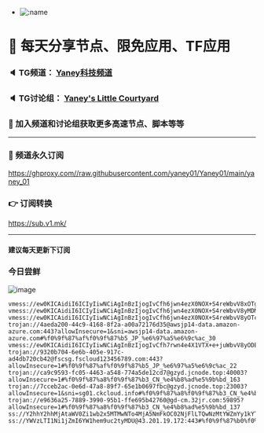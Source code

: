 +   ![:name](https://count.getloli.com/get/@yaney01?theme=gelbooru-h)

# 🚀 每天分享节点、限免应用、TF应用
### 🔈 TG频道： [Yaney科技频道](https://t.me/yaney_01) 
### 🔈 TG讨论组： [Yaney's Little Courtyard](https://t.me/+caB8IkK7JvMzM2I1)
### 🔔 加入频道和讨论组获取更多高速节点、脚本等等  
***
### 🔗  频道永久订阅
   https://ghproxy.com//raw.githubusercontent.com/yaney01/Yaney01/main/yaney_01
### 👉  订阅转换
   https://sub.v1.mk/
***
#### 建议每天更新下订阅
### 今日尝鲜
![image](https://github.com/yaney01/Yaney01/assets/53202722/ae604828-ca1c-4af8-b097-4d329f4f4b65)


```
vmess://ew0KICAidiI6ICIyIiwNCiAgInBzIjogIvCfh6jwn4ezX0NOX+S4reWbvV8xOTgiLA0KICAiYWRkIjogInNoY2s4YnEub2xiOHFzZy50b3AiLA0KICAicG9ydCI6ICIzNDUyMyIsDQogICJpZCI6ICJjODg2YWIxOS1kZGJlLTQxYjgtOWIxYy1iOGQyZTJkNDgzOTgiLA0KICAiYWlkIjogIjAiLA0KICAic2N5IjogImF1dG8iLA0KICAibmV0IjogInRjcCIsDQogICJ0eXBlIjogIm5vbmUiLA0KICAiaG9zdCI6ICIiLA0KICAicGF0aCI6ICIiLA0KICAidGxzIjogIiIsDQogICJzbmkiOiAiIg0KfQ==
vmess://ew0KICAidiI6ICIyIiwNCiAgInBzIjogIvCfh6jwn4ezX0NOX+S4reWbvV8yMDMiLA0KICAiYWRkIjogInNoY2s4YnEub2xiOHFzZy50b3AiLA0KICAicG9ydCI6ICIyMTExNSIsDQogICJpZCI6ICJjODg2YWIxOS1kZGJlLTQxYjgtOWIxYy1iOGQyZTJkNDgzOTgiLA0KICAiYWlkIjogIjAiLA0KICAic2N5IjogImF1dG8iLA0KICAibmV0IjogInRjcCIsDQogICJ0eXBlIjogIm5vbmUiLA0KICAiaG9zdCI6ICIiLA0KICAicGF0aCI6ICIiLA0KICAidGxzIjogIiIsDQogICJzbmkiOiAiIg0KfQ==
vmess://ew0KICAidiI6ICIyIiwNCiAgInBzIjogIvCfh6jwn4ezX0NOX+S4reWbvV8yOTciLA0KICAiYWRkIjogInNoY2s4YnEub2xiOHFzZy50b3AiLA0KICAicG9ydCI6ICIzMDIwOCIsDQogICJpZCI6ICJjODg2YWIxOS1kZGJlLTQxYjgtOWIxYy1iOGQyZTJkNDgzOTgiLA0KICAiYWlkIjogIjAiLA0KICAic2N5IjogImF1dG8iLA0KICAibmV0IjogInRjcCIsDQogICJ0eXBlIjogIm5vbmUiLA0KICAiaG9zdCI6ICIiLA0KICAicGF0aCI6ICIiLA0KICAidGxzIjogIiIsDQogICJzbmkiOiAiIg0KfQ==
trojan://4aeda200-44c9-4168-8f2a-a00a72176d35@awsjp14-data.amazon-azure.com:443?allowInsecure=1&sni=awsjp14-data.amazon-azure.com#%f0%9f%87%af%f0%9f%87%b5_JP_%e6%97%a5%e6%9c%ac_30
vmess://ew0KICAidiI6ICIyIiwNCiAgInBzIjogIvCfh7rwn4e4X1VTX+e+juWbvV8yODEiLA0KICAiYWRkIjogInNndGlwcG9zLjc2ODk4MTAyLnh5eiIsDQogICJwb3J0IjogIjIwNTIiLA0KICAiaWQiOiAiNTkzNmRiZDUtNjcwZi0zNzJjLTg3YmUtZmE1YTU1ZGQyZDBjIiwNCiAgImFpZCI6ICIwIiwNCiAgInNjeSI6ICJhdXRvIiwNCiAgIm5ldCI6ICJ3cyIsDQogICJ0eXBlIjogIm5vbmUiLA0KICAiaG9zdCI6ICJzZ3RpcHBvcy43Njg5ODEwMi54eXoiLA0KICAicGF0aCI6ICIvbWlhbyIsDQogICJ0bHMiOiAiIiwNCiAgInNuaSI6ICIiDQp9
trojan://9320b704-6e6b-405e-917c-ad4db720cb42@fscsg.fscloud123456789.com:443?allowInsecure=1#%f0%9f%87%af%f0%9f%87%b5_JP_%e6%97%a5%e6%9c%ac_22
trojan://ca9c9593-fc05-4463-a548-774a5de12cd7@gzyd.jcnode.top:40003?allowInsecure=1#%f0%9f%87%a8%f0%9f%87%b3_CN_%e4%b8%ad%e5%9b%bd_163
trojan://7cceb2ac-0e6d-47a8-89f7-65e1b0697fbc@gzyd.jcnode.top:23003?allowInsecure=1&sni=sg01.ckcloud.info#%f0%9f%87%a8%f0%9f%87%b3_CN_%e4%b8%ad%e5%9b%bd_179
trojan://e9636a25-7889-3990-95b1-ffe695b42760@gd-cm.32jr.com:59895?allowInsecure=1#%f0%9f%87%a8%f0%9f%87%b3_CN_%e4%b8%ad%e5%9b%bd_137
ss://Y2hhY2hhMjAtaWV0Zi1wb2x5MTMwNTo4MjA5NmFkOC02NjFlLTQwNzMtYWZmYy1kYTQwNGZkNjA3OWE@hefei.chiguayun.cc:27122#%f0%9f%87%a8%f0%9f%87%b3_CN_%e4%b8%ad%e5%9b%bd_227
ss://YWVzLTI1Ni1jZmI6YW1hem9uc2tyMDU@43.201.19.172:443#%f0%9f%87%b0%f0%9f%87%b7_KR_%e9%9f%a9%e5%9b%bd_123
